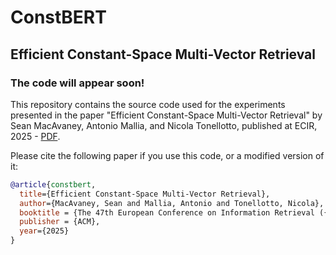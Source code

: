# ConstBERT
## Efficient Constant-Space Multi-Vector Retrieval

### The code will appear soon!

This repository contains the source code used for the experiments presented in the paper "Efficient Constant-Space Multi-Vector Retrieval" by Sean MacAvaney, Antonio Mallia, and Nicola Tonellotto, published at ECIR, 2025 - [PDF](./ConstBERT.pdf). 

Please cite the following paper if you use this code, or a modified version of it:
```bibtex
@article{constbert,
  title={Efficient Constant-Space Multi-Vector Retrieval},
  author={MacAvaney, Sean and Mallia, Antonio and Tonellotto, Nicola},
  booktitle = {The 47th European Conference on Information Retrieval ({ECIR})},
  publisher = {ACM},
  year={2025}
}
```
